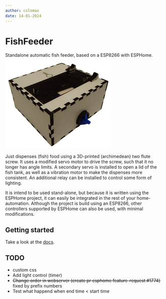 ```yaml
---
author: colomax
date: 14-01-2024
---
```

# FishFeeder

Standalone automatic fish feeder, based on a ESP8266 with ESPHome.
![](docs/assets/pictures/skyview.png)

Just dispenses (fish) food using a 3D-printed (archimedean) two flute screw. It uses a modified servo motor to drive the screw, such that it no longer has angle limits. A secondary servo is installed to open a lid of the fish tank, as well as a vibration motor to make the dispenses more consistent. An additional relay can be installed to control some form of lighting.

It is intend to be used stand-alone, but because it is written using the ESPHome project, it can easily be integrated in the rest of your home-automation.
Although the project is build using an ESP8266, other controllers supported by ESPHome can also be used, with minimal modifications.

## Getting started

Take a look at the [docs](https://ColoMAX.github.io/fishfeeder).

## TODO

- custom css
- Add light control (timer)
- ~~Change order in webserver (create pr esphome feature-request #1774)~~ fixed by prefix numbers
- Test what happend when end time < start time
